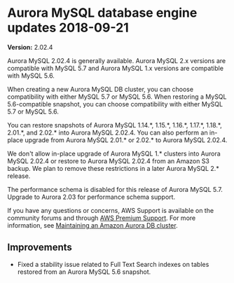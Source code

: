 # Aurora MySQL database engine updates 2018\-09\-21<a name="AuroraMySQL.Updates.2024"></a>

**Version:** 2\.02\.4

Aurora MySQL 2\.02\.4 is generally available\. Aurora MySQL 2\.x versions are compatible with MySQL 5\.7 and Aurora MySQL 1\.x versions are compatible with MySQL 5\.6\.

When creating a new Aurora MySQL DB cluster, you can choose compatibility with either MySQL 5\.7 or MySQL 5\.6\. When restoring a MySQL 5\.6\-compatible snapshot, you can choose compatibility with either MySQL 5\.7 or MySQL 5\.6\.

You can restore snapshots of Aurora MySQL 1\.14\.\*, 1\.15\.\*, 1\.16\.\*, 1\.17\.\*, 1\.18\.\*, 2\.01\.\*, and 2\.02\.\* into Aurora MySQL 2\.02\.4\. You can also perform an in\-place upgrade from Aurora MySQL 2\.01\.\* or 2\.02\.\* to Aurora MySQL 2\.02\.4\.

We don't allow in\-place upgrade of Aurora MySQL 1\.\* clusters into Aurora MySQL 2\.02\.4 or restore to Aurora MySQL 2\.02\.4 from an Amazon S3 backup\. We plan to remove these restrictions in a later Aurora MySQL 2\.\* release\.

The performance schema is disabled for this release of Aurora MySQL 5\.7\. Upgrade to Aurora 2\.03 for performance schema support\.

If you have any questions or concerns, AWS Support is available on the community forums and through [AWS Premium Support](http://aws.amazon.com/support)\. For more information, see [Maintaining an Amazon Aurora DB cluster](USER_UpgradeDBInstance.Maintenance.md)\.

## Improvements<a name="AuroraMySQL.Updates.2024.Improvements"></a>
+ Fixed a stability issue related to Full Text Search indexes on tables restored from an Aurora MySQL 5\.6 snapshot\.